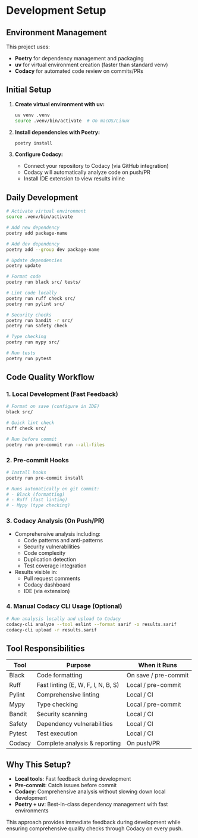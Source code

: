 # Development Setup

## Environment Management

This project uses:
- **Poetry** for dependency management and packaging
- **uv** for virtual environment creation (faster than standard venv)
- **Codacy** for automated code review on commits/PRs

## Initial Setup

1. **Create virtual environment with uv:**
   ```bash
   uv venv .venv
   source .venv/bin/activate  # On macOS/Linux
   ```

2. **Install dependencies with Poetry:**
   ```bash
   poetry install
   ```

3. **Configure Codacy:**
   - Connect your repository to Codacy (via GitHub integration)
   - Codacy will automatically analyze code on push/PR
   - Install IDE extension to view results inline

## Daily Development

```bash
# Activate virtual environment
source .venv/bin/activate

# Add new dependency
poetry add package-name

# Add dev dependency
poetry add --group dev package-name

# Update dependencies
poetry update

# Format code
poetry run black src/ tests/

# Lint code locally
poetry run ruff check src/
poetry run pylint src/

# Security checks
poetry run bandit -r src/
poetry run safety check

# Type checking
poetry run mypy src/

# Run tests
poetry run pytest
```

## Code Quality Workflow

### 1. **Local Development (Fast Feedback)**
   ```bash
   # Format on save (configure in IDE)
   black src/
   
   # Quick lint check
   ruff check src/
   
   # Run before commit
   poetry run pre-commit run --all-files
   ```

### 2. **Pre-commit Hooks**
   ```bash
   # Install hooks
   poetry run pre-commit install
   
   # Runs automatically on git commit:
   # - Black (formatting)
   # - Ruff (fast linting)
   # - Mypy (type checking)
   ```

### 3. **Codacy Analysis (On Push/PR)**
   - Comprehensive analysis including:
     - Code patterns and anti-patterns
     - Security vulnerabilities
     - Code complexity
     - Duplication detection
     - Test coverage integration
   - Results visible in:
     - Pull request comments
     - Codacy dashboard
     - IDE (via extension)

### 4. **Manual Codacy CLI Usage (Optional)**
   ```bash
   # Run analysis locally and upload to Codacy
   codacy-cli analyze --tool eslint --format sarif -o results.sarif
   codacy-cli upload -r results.sarif
   ```

## Tool Responsibilities

| Tool | Purpose | When it Runs |
|------|---------|--------------|
| Black | Code formatting | On save / pre-commit |
| Ruff | Fast linting (E, W, F, I, N, B, S) | Local / pre-commit |
| Pylint | Comprehensive linting | Local / CI |
| Mypy | Type checking | Local / pre-commit |
| Bandit | Security scanning | Local / CI |
| Safety | Dependency vulnerabilities | Local / CI |
| Pytest | Test execution | Local / CI |
| Codacy | Complete analysis & reporting | On push/PR |

## Why This Setup?

- **Local tools**: Fast feedback during development
- **Pre-commit**: Catch issues before commit
- **Codacy**: Comprehensive analysis without slowing down local development
- **Poetry + uv**: Best-in-class dependency management with fast environments

This approach provides immediate feedback during development while ensuring comprehensive quality checks through Codacy on every push.